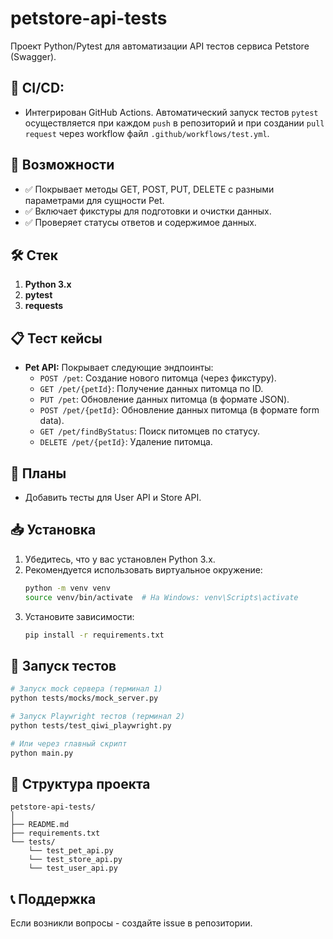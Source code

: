 # petstore-api-tests

Проект Python/Pytest для автоматизации API тестов сервиса Petstore (Swagger).

## 🤖 **CI/CD:** 

- Интегрирован GitHub Actions. Автоматический запуск тестов `pytest` осуществляется при каждом `push` в репозиторий и при создании `pull request` через workflow файл `.github/workflows/test.yml`.

## 🚀 Возможности

- ✅ Покрывает методы GET, POST, PUT, DELETE с разными параметрами для сущности Pet.
- ✅ Включает фикстуры для подготовки и очистки данных.
- ✅ Проверяет статусы ответов и содержимое данных.

## 🛠 Стек 

1. **Python 3.x**
2. **pytest**
3. **requests**

## 📋 Тест кейсы

* **Pet API:** Покрывает следующие эндпоинты:
    * `POST /pet`: Создание нового питомца (через фикстуру).
    * `GET /pet/{petId}`: Получение данных питомца по ID.
    * `PUT /pet`: Обновление данных питомца (в формате JSON).
    * `POST /pet/{petId}`: Обновление данных питомца (в формате form data).
    * `GET /pet/findByStatus`: Поиск питомцев по статусу.
    * `DELETE /pet/{petId}`: Удаление питомца.

## 📆 Планы

* Добавить тесты для User API и Store API. 

## 📥 Установка

1.  Убедитесь, что у вас установлен Python 3.x.
2.  Рекомендуется использовать виртуальное окружение:
    ```bash
    python -m venv venv
    source venv/bin/activate  # На Windows: venv\Scripts\activate
    ```
3.  Установите зависимости:
    ```bash
    pip install -r requirements.txt
    ```

## 🚀 Запуск тестов

```bash
# Запуск mock сервера (терминал 1)
python tests/mocks/mock_server.py

# Запуск Playwright тестов (терминал 2)
python tests/test_qiwi_playwright.py

# Или через главный скрипт
python main.py
```

## 📁 Структура проекта

```
petstore-api-tests/
│
├── README.md
├── requirements.txt
└── tests/
    └── test_pet_api.py
    └── test_store_api.py
    └── test_user_api.py

```

## 📞 Поддержка

Если возникли вопросы - создайте issue в репозитории.

